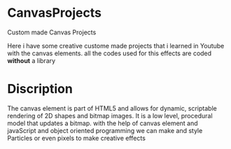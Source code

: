 # CanvasProjects
Custom made Canvas Projects

Here i have some creative custome made projects that i learned in Youtube with the canvas elements.
all the codes used for this effects are coded **without** a library

# Discription

The canvas element is part of HTML5 and allows for dynamic, scriptable rendering of 2D shapes and bitmap images. It is a low level, procedural model that updates a bitmap.
with the help of canvas element and javaScript and object oriented programming we can make and style Particles or even pixels to make creative effects
